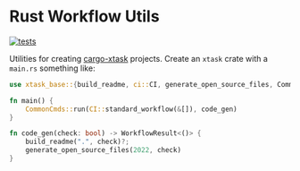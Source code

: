 # Rust Workflow Utils

[![tests](https://github.com/simon-bourne/rust-project/actions/workflows/tests.yml/badge.svg)](https://github.com/simon-bourne/rust-project/actions/workflows/tests.yml)

Utilities for creating [cargo-xtask](https://github.com/matklad/cargo-xtask) projects. Create an `xtask` crate with a `main.rs` something like:

```rust
use xtask_base::{build_readme, ci::CI, generate_open_source_files, CommonCmds, WorkflowResult};

fn main() {
    CommonCmds::run(CI::standard_workflow(&[]), code_gen)
}

fn code_gen(check: bool) -> WorkflowResult<()> {
    build_readme(".", check)?;
    generate_open_source_files(2022, check)
}

```
